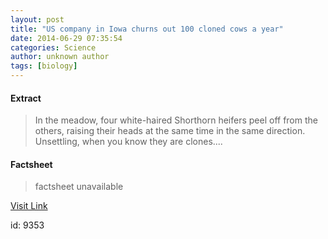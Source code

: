 ```yaml
---
layout: post
title: "US company in Iowa churns out 100 cloned cows a year"
date: 2014-06-29 07:35:54
categories: Science
author: unknown author
tags: [biology]
---
```



#### Extract
>In the meadow, four white-haired Shorthorn heifers peel off from the others, raising their heads at the same time in the same direction. Unsettling, when you know they are clones....

#### Factsheet
>factsheet unavailable

[Visit Link](http://phys.org/news323231743.html)

id:    9353

